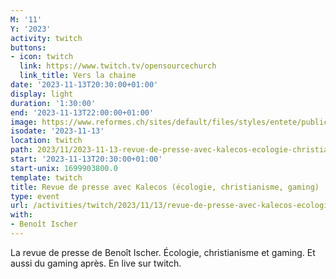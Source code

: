 ```yaml
---
M: '11'
Y: '2023'
activity: twitch
buttons:
- icon: twitch
  link: https://www.twitch.tv/opensourcechurch
  link_title: Vers la chaine
date: '2023-11-13T20:30:00+01:00'
display: light
duration: '1:30:00'
end: '2023-11-13T22:00:00+01:00'
image: https://www.reformes.ch/sites/default/files/styles/entete/public/data/images/comm/257/Beno%C3%AEt%20Ischer.jpg
isodate: '2023-11-13'
location: twitch
path: 2023/11/2023-11-13-revue-de-presse-avec-kalecos-ecologie-christianisme-gaming.md
start: '2023-11-13T20:30:00+01:00'
start-unix: 1699903800.0
template: twitch
title: Revue de presse avec Kalecos (écologie, christianisme, gaming)
type: event
url: /activities/twitch/2023/11/13/revue-de-presse-avec-kalecos-ecologie-christianisme-gaming
with:
- Benoît Ischer
---
```

La revue de presse de Benoît Ischer. Écologie, christianisme et gaming. Et aussi du gaming après. En live sur twitch.